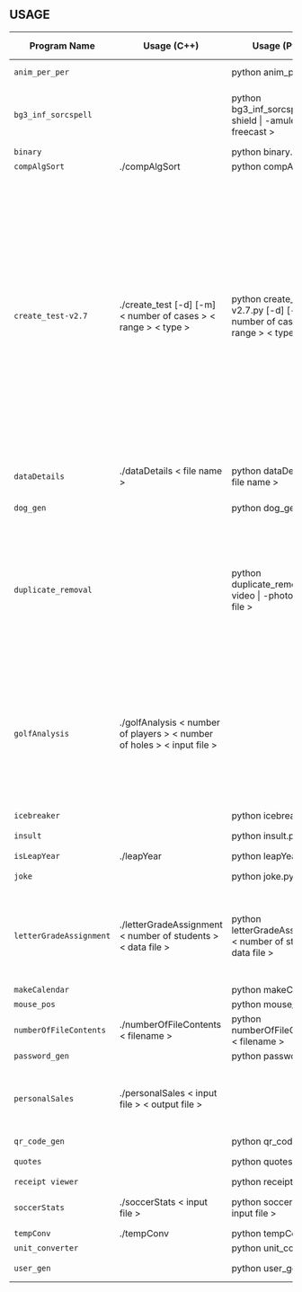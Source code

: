 ## USAGE

| Program Name | Usage (C++) | Usage (Python) | Usage (Rust) | Argument Descriptions | Notes |
| ------------ | ----------- | -------------- | ------------ | --------------------- | ----- |
| `anim_per_per` | | python anim_per_per.py | | | Internet required |
| `bg3_inf_sorcspell` | | python bg3_inf_sorcspell.py < -shield \| -amulet \| -freecast > | | | Only use one argument, for in-game use |
| `binary` | | python binary.py |
| `compAlgSort` | ./compAlgSort | python compAlgSort.py |
| `create_test-v2.7` | ./create_test [-d] [-m] < number of cases > < range > < type > | python create_test-v2.7.py [-d] [-m] < number of cases > < range > < type > | | [-d]: enable debug options (detailed execution)<br>[-m]: specify if program is to generate matrices<br>< number of cases >: how many entries in the file<br>< range >: range of values to be used<br>< type >: can be: INT, DOUBLE, FLOAT, CHAR, STRING |
| `dataDetails` | ./dataDetails < file name > | python dataDetails.py < file name > | | < file name >: file to read from |
| `dog_gen` | | python dog_gen.py | | | Internet required |
| `duplicate_removal` | | python duplicate_removal.py < -video \| -photo > < path to file > | | < -video \| -photo >: specify if you want to remove duplicate photos or videos<br>< path to file >: location of the folder on disk |
| `golfAnalysis` | ./golfAnalysis < number of players > < number of holes > < input file > | | | < number of players >: amount of players to use<br>< number of holes >: amount of holes to count<br>< input file >: file to read from |
| `icebreaker` | | python icebreaker.py | 
| `insult` | | python insult.py | | | Internet required |
| `isLeapYear` | ./leapYear | python leapYear.py |
| `joke` | | python joke.py | | | Internet required |
| `letterGradeAssignment` | ./letterGradeAssignment < number of students > < data file > | python letterGradeAssignment.py < number of students > < data file > | | < number of students >: amount of students to consider<br>< input file >: file to read from |
| `makeCalendar` | | python makeCalendar.py |
| `mouse_pos` | | python mouse_pos.py |
| `numberOfFileContents` | ./numberOfFileContents < filename > | python numberOfFileContents.py < filename > | | < filename >: file to read from |
| `password_gen` | | python password_gen.py |
| `personalSales` | ./personalSales < input file > < output file > | | | < input file >: file to read from<br>< output file >: file to output to |
| `qr_code_gen` | | python qr_code_gen.py |
| `quotes` | | python quotes.py | | | Internet required |
| `receipt viewer` | | python receipt_viewer.py |
| `soccerStats` | ./soccerStats < input file > | python soccerStats.py < input file > | | < input file >: file to read from |
| `tempConv` | ./tempConv | python tempConv.py | ./tempConv |
| `unit_converter` | | python unit_converter.py |
| `user_gen` | | python user_gen.py | | | Internet required |
